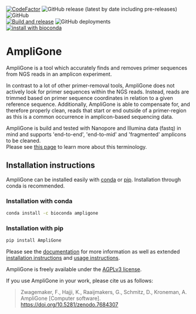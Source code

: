 [![CodeFactor](https://www.codefactor.io/repository/github/rivm-bioinformatics/ampligone/badge)](https://www.codefactor.io/repository/github/rivm-bioinformatics/ampligone)
![GitHub release (latest by date including pre-releases)](https://img.shields.io/github/v/release/RIVM-bioinformatics/AmpliGone?include_prereleases)
![GitHub](https://img.shields.io/github/license/RIVM-bioinformatics/AmpliGone)  
[![Build and release](https://github.com/RIVM-bioinformatics/AmpliGone/actions/workflows/release.yml/badge.svg)](https://github.com/RIVM-bioinformatics/AmpliGone/actions/workflows/release.yml)
![GitHub deployments](https://img.shields.io/github/deployments/RIVM-bioinformatics/AmpliGone/github-pages?label=Documentation%20deployment)  
[![install with bioconda](https://img.shields.io/badge/install%20with-bioconda-brightgreen.svg?style=flat)](http://bioconda.github.io/recipes/ampligone/README.html)


# AmpliGone

AmpliGone is a tool which accurately finds and removes primer sequences from NGS reads in an amplicon experiment.

In contrast to a lot of other primer-removal tools, AmpliGone does not actively look for primer sequences within the NGS reads. Instead, reads are trimmed based on primer sequence coordinates in relation to a given reference sequence.
Additionally, AmpliGone is able to compensate for, and therefore properly clean, reads that start or end outside of a primer-region as this is a common occurrence in amplicon-based sequencing data.

AmpliGone is build and tested with Nanopore and Illumina data (fastq) in mind and supports 'end-to-end', 'end-to-mid' and 'fragmented' amplicons to be cleaned.  
Please see [this page](https://rivm-bioinformatics.github.io/AmpliGone/latest/amplicon-types/) to learn more about this terminology.

## Installation instructions

AmpliGone can be installed easily with [conda](https://anaconda.org/bioconda/ampligone) or [pip](https://pypi.org/project/AmpliGone/).
Installation through conda is recommended.

### Installation with conda

```bash
conda install -c bioconda ampligone
```

### Installation with pip

```bash
pip install AmpliGone
```

Please see the [documentation](https://rivm-bioinformatics.github.io/AmpliGone/) for more information as well as extended [installation instructions](https://rivm-bioinformatics.github.io/AmpliGone/latest/installation/) and [usage instructions](https://rivm-bioinformatics.github.io/AmpliGone/latest/user-guide/).

AmpliGone is freely available under the [AGPLv3 license](https://www.gnu.org/licenses/agpl-3.0.en.html).

If you use AmpliGone in your work, please cite us as follows:
> Zwagemaker, F., Hajji, K., Raaijmakers, G., Schmitz, D., Kroneman, A. AmpliGone [Computer software]. https://doi.org/10.5281/zenodo.7684307
